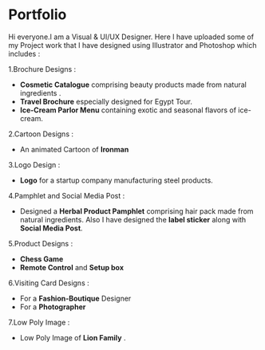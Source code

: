 # Portfolio
Hi everyone.I am a Visual & UI/UX Designer.
Here I have uploaded some of my Project work that I have designed using Illustrator and Photoshop which includes :

1.Brochure Designs :
 - **Cosmetic Catalogue** comprising beauty products made from natural ingredients .
 - **Travel Brochure** especially designed for Egypt Tour.
 - **Ice-Cream Parlor Menu** containing exotic and seasonal flavors of ice-cream.  
 
2.Cartoon Designs :
 - An animated Cartoon of **Ironman**
 
3.Logo Design :
- **Logo** for a startup company manufacturing steel products.
 
4.Pamphlet and Social Media Post :
- Designed a **Herbal Product Pamphlet** comprising hair pack made from natural ingredients. Also I have designed the **label sticker** along with **Social Media Post**.

5.Product Designs :
 - **Chess Game**
 - **Remote Control** and **Setup box**

6.Visiting Card Designs :
 - For a **Fashion-Boutique** Designer 
 - For a **Photographer**
 
 7.Low Poly Image :
 - Low Poly Image of **Lion Family** .
